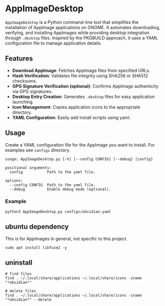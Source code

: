# AppImageDesktop

`AppImageDesktop` is a Python command-line tool that simplifies the installation of AppImage applications on GNOME. It automates downloading, verifying, and installing AppImages while providing desktop integration through `.desktop` files. Inspired by the PKGBUILD approach, it uses a YAML configuration file to manage application details.

## Features

- **Download AppImage**: Fetches AppImage files from specified URLs.
- **Hash Verification**: Validates file integrity using SHA256 or SHA512 checksums.
- **GPG Signature Verification (optional)**: Confirms AppImage authenticity via GPG signatures.
- **Desktop Entry Creation**: Generates `.desktop` files for easy application launching.
- **Icon Management**: Copies application icons to the appropriate directory.
- **YAML Configuration**: Easily add install scripts using yaml.

## Usage

Create a YAML configuration file for the AppImage you want to install. For examples see `configs` directory.

```
usage: AppImageDesktop.py [-h] [--config CONFIG] [--debug] [config]

positional arguments:
  config           Path to the yaml file.

options:
  --config CONFIG  Path to the yaml file.
  --debug          Enable debug mode (optional).
```

### Example

```
python3 AppImageDesktop.py configs/obsidian.yaml
```


## ubuntu dependency
This is for AppImages in general, not specific to this project.

```
sudo apt install libfuse2 -y
 ```

## uninstall

```
# find files
find . ~/.local/share/applications ~/.local/share/icons -iname "*obsidian*"

# delete files
find . ~/.local/share/applications ~/.local/share/icons -iname "*obsidian*" --delete
```